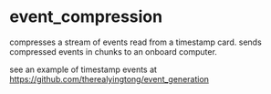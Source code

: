 # event_compression

compresses a stream of events read from a timestamp card. sends compressed events in chunks to an onboard computer.

see an example of timestamp events at https://github.com/therealyingtong/event_generation